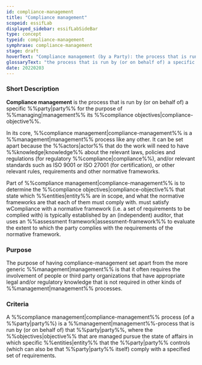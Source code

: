 ```yaml
---
id: compliance-management
title: "Compliance management"
scopeid: essifLab
displayed_sidebar: essifLabSideBar
type: concept
typeid: compliance-management
symphrase: compliance-management
stage: draft
hoverText: "Compliance management (by a Party): the process that is run by (or on behalf of) that Party for the purpose of Managing its Compliance-objectives."
glossaryText: "the process that is run by (or on behalf of) a specific %%party^party%% for the purpose of %%managing^management%% its %%compliance objectives^compliance-objective%%."
date: 20220203
---
```


### Short Description
**Compliance management** is the process that is run by (or on behalf of) a specific %%party|party%% for the purpose of %%managing|management%% its %%compliance objectives|compliance-objective%%.

In its core, %%compliance management|compliance-management%% is a %%management|management%% process like any other. It can be set apart because the %%actors|actor%% that do the work will need to have %%knowledge|knowledge%% about the relevant laws, policies and regulations (for regulatory %%compliance|compliance%%), and/or relevant standards such as ISO 9001 or ISO 27001 (for certification), or other relevant rules, requirements and other normative frameworks.

Part of %%compliance management|compliance-management%% is to determine the %%compliance objectives|compliance-objective%% that state which %%entities|entity%% are in scope, and what the normative frameworks are that each of them must comply with. must satisfy wCompliance with a normative framework (i.e. a set of requirements to be complied with) is typically established by an (independent) auditor, that uses an %%assessment framework|assessment-framework%% to evaluate the extent to which the party complies with the requirements of the normative framework.

### Purpose
The purpose of having compliance-management set apart from the more generic %%management|management%% is that it often requires the involvement of people or third party organizations that have appropriate legal and/or regulatory knowledge that is not required in other kinds of %%management|management%% processes.

### Criteria
A %%compliance management|compliance-management%% process (of a %%party|party%%) is a %%management|management%%-process that is run by (or on behalf of) that %%party|party%%, where the %%objectives|objective%% that are managed pursue the state of affairs in which specific %%entities|entity%% that the %%party|party%% controls (which can also be that %%party|party%% itself) comply with a specified set of requirements.
